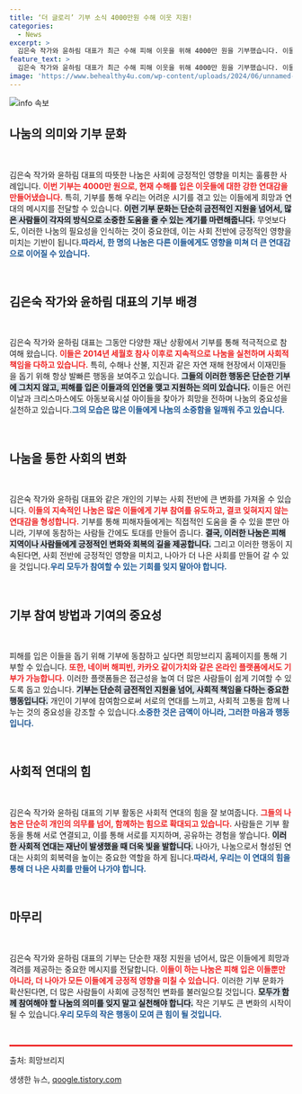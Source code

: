 ```yaml
---
title: ‘더 글로리’ 기부 소식 4000만원 수해 이웃 지원!
categories:
  - News
excerpt: >
  김은숙 작가와 윤하림 대표가 최근 수해 피해 이웃을 위해 4000만 원을 기부했습니다. 이들은 나눔의 중요성을 강조하며, 지속적인 기부를 통해 정기적으로 피해자를 지원하고 있습니다.
feature_text: >
  김은숙 작가와 윤하림 대표가 최근 수해 피해 이웃을 위해 4000만 원을 기부했습니다. 이들은 나눔의 중요성을 강조하며, 지속적인 기부를 통해 정기적으로 피해자를 지원하고 있습니다.
image: 'https://www.behealthy4u.com/wp-content/uploads/2024/06/unnamed-file.png'
---
```


<p><img src="https://www.behealthy4u.com/wp-content/uploads/2024/06/unnamed-file.png" alt="info 속보" /></p>

<h2 data-ke-size="size26">나눔의 의미와 기부 문화</h2>

<p data-ke-size="size16">&nbsp;</p>

<p data-ke-size="size16">김은숙 작가와 윤하림 대표의 따뜻한 나눔은 사회에 긍정적인 영향을 미치는 훌륭한 사례입니다. <b><span style="color: #ee2323;">이번 기부는 4000만 원으로, 현재 수해를 입은 이웃들에 대한 강한 연대감을 만들어냈습니다.</span></b> 특히, 기부를 통해 우리는 어려운 시기를 겪고 있는 이들에게 희망과 연대의 메시지를 전달할 수 있습니다. <b><span style="background-color: #21538527;">이런 기부 문화는 단순히 금전적인 지원을 넘어서, 많은 사람들이 각자의 방식으로 소중한 도움을 줄 수 있는 계기를 마련해줍니다.</span></b> 무엇보다도, 이러한 나눔의 필요성을 인식하는 것이 중요한데, 이는 사회 전반에 긍정적인 영향을 미치는 기반이 됩니다.<b><span style="color: #1a5490;">따라서, 한 명의 나눔은 다른 이들에게도 영향을 미쳐 더 큰 연대감으로 이어질 수 있습니다.</span></b></p>

<p data-ke-size="size16">&nbsp;</p>

<h2 data-ke-size="size26">김은숙 작가와 윤하림 대표의 기부 배경</h2>

<p data-ke-size="size16">&nbsp;</p>

<p data-ke-size="size16">김은숙 작가와 윤하림 대표는 그동안 다양한 재난 상황에서 기부를 통해 적극적으로 참여해 왔습니다. <b><span style="color: #ee2323;">이들은 2014년 세월호 참사 이후로 지속적으로 나눔을 실천하며 사회적 책임을 다하고 있습니다.</span></b> 특히, 수해나 산불, 지진과 같은 자연 재해 현장에서 이재민들을 돕기 위해 항상 발빠른 행동을 보여주고 있습니다. <b><span style="background-color: #21538527;">그들의 이러한 행동은 단순한 기부에 그치지 않고, 피해를 입은 이들과의 인연을 맺고 지원하는 의미 있습니다.</span></b> 이들은 어린이날과 크리스마스에도 아동보육시설 아이들을 찾아가 희망을 전하며 나눔의 중요성을 실천하고 있습니다.<b><span style="color: #1a5490;">그의 모습은 많은 이들에게 나눔의 소중함을 일깨워 주고 있습니다.</span></b></p>

<p data-ke-size="size16">&nbsp;</p>

<h2 data-ke-size="size26">나눔을 통한 사회의 변화</h2>

<p data-ke-size="size16">&nbsp;</p>

<p data-ke-size="size16">김은숙 작가와 윤하림 대표와 같은 개인의 기부는 사회 전반에 큰 변화를 가져올 수 있습니다. <b><span style="color: #ee2323;">이들의 지속적인 나눔은 많은 이들에게 기부 참여를 유도하고, 결코 잊혀지지 않는 연대감을 형성합니다.</span></b> 기부를 통해 피해자들에게는 직접적인 도움을 줄 수 있을 뿐만 아니라, 기부에 동참하는 사람들 간에도 토대를 만들어 줍니다. <b><span style="background-color: #21538527;">결국, 이러한 나눔은 피해 지역이나 사람들에게 긍정적인 변화와 회복의 길을 제공합니다.</span></b> 그리고 이러한 행동이 지속된다면, 사회 전반에 긍정적인 영향을 미치고, 나아가 더 나은 사회를 만들어 갈 수 있을 것입니다.<b><span style="color: #1a5490;">우리 모두가 참여할 수 있는 기회를 잊지 말아야 합니다.</span></b></p>

<p data-ke-size="size16">&nbsp;</p>

<h2 data-ke-size="size26">기부 참여 방법과 기여의 중요성</h2>

<p data-ke-size="size16">&nbsp;</p>

<p data-ke-size="size16">피해를 입은 이들을 돕기 위해 기부에 동참하고 싶다면 희망브리지 홈페이지를 통해 기부할 수 있습니다. <b><span style="color: #ee2323;">또한, 네이버 해피빈, 카카오 같이가치와 같은 온라인 플랫폼에서도 기부가 가능합니다.</span></b> 이러한 플랫폼들은 접근성을 높여 더 많은 사람들이 쉽게 기여할 수 있도록 돕고 있습니다. <b><span style="background-color: #21538527;">기부는 단순히 금전적인 지원을 넘어, 사회적 책임을 다하는 중요한 행동입니다.</span></b> 개인이 기부에 참여함으로써 서로의 연대를 느끼고, 사회적 고통을 함께 나누는 것의 중요성을 강조할 수 있습니다.<b><span style="color: #1a5490;">소중한 것은 금액이 아니라, 그러한 마음과 행동입니다.</span></b></p>

<p data-ke-size="size16">&nbsp;</p>

<h2 data-ke-size="size26">사회적 연대의 힘</h2>

<p data-ke-size="size16">&nbsp;</p>

<p data-ke-size="size16">김은숙 작가와 윤하림 대표의 기부 활동은 사회적 연대의 힘을 잘 보여줍니다. <b><span style="color: #ee2323;">그들의 나눔은 단순히 개인의 의무를 넘어, 함께하는 힘으로 확대되고 있습니다.</span></b> 사람들은 기부 활동을 통해 서로 연결되고, 이를 통해 서로를 지지하며, 공유하는 경험을 쌓습니다. <b><span style="background-color: #21538527;">이러한 사회적 연대는 재난이 발생했을 때 더욱 빛을 발합니다.</span></b> 나아가, 나눔으로서 형성된 연대는 사회의 회복력을 높이는 중요한 역할을 하게 됩니다.<b><span style="color: #1a5490;">따라서, 우리는 이 연대의 힘을 통해 더 나은 사회를 만들어 나가야 합니다.</span></b></p>

<p data-ke-size="size16">&nbsp;</p>

<h2 data-ke-size="size26">마무리</h2>

<p data-ke-size="size16">&nbsp;</p>

<p data-ke-size="size16">김은숙 작가와 윤하림 대표의 기부는 단순한 재정 지원을 넘어서, 많은 이들에게 희망과 격려를 제공하는 중요한 메시지를 전달합니다. <b><span style="color: #ee2323;">이들이 하는 나눔은 피해 입은 이들뿐만 아니라, 더 나아가 모든 이들에게 긍정적 영향을 미칠 수 있습니다.</span></b> 이러한 기부 문화가 확산된다면, 더 많은 사람들이 사회에 긍정적인 변화를 불러일으킬 것입니다. <b><span style="background-color: #21538527;">모두가 함께 참여해야 할 나눔의 의미를 잊지 말고 실천해야 합니다.</span></b> 작은 기부도 큰 변화의 시작이 될 수 있습니다.<b><span style="color: #1a5490;">우리 모두의 작은 행동이 모여 큰 힘이 될 것입니다.</span></b></p>

<p data-ke-size="size16">&nbsp;</p>

<hr style="height: 3px; background-color: #ee2323; border: none;"/>

<p data-ke-size="size16">출처: 희망브리지</p>
생생한 뉴스, <a href="https://qoogle.tistory.com" rel="dofollow">qoogle.tistory.com</a>


